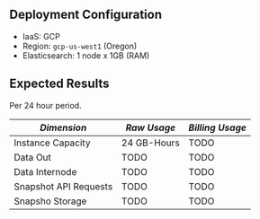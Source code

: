 ## Deployment Configuration

* IaaS: GCP
* Region: `gcp-us-west1` (Oregon)
* Elasticsearch: 1 node x 1GB (RAM)

## Expected Results

Per 24 hour period.

| *Dimension* | *Raw Usage* | *Billing Usage* |
| ----------- | ----------- | --------------- |
| Instance Capacity | 24 GB-Hours | TODO |
| Data Out | TODO | TODO |
| Data Internode | TODO | TODO |
| Snapshot API Requests | TODO | TODO |
| Snapsho Storage | TODO | TODO |